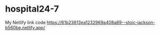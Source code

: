 # hospital24-7
 My Netlify link code https://61b23613ea1232969a408a89--stoic-jackson-b560be.netlify.app/
